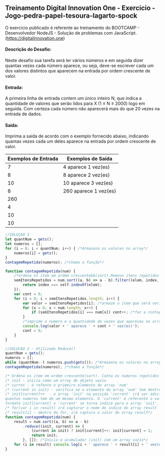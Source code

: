 ## Treinamento Digital Innovation One - Exercicio - Jogo-pedra-papel-tesoura-lagarto-spock

O exercicio publicado é referente ao treinamento do BOOTCAMP - Desenvolvedor NodeJS -  Solução de problemas com JavaScript.
(https://digitalinnovation.one)

#### Descrição do Desafio:

Neste desafio sua tarefa será ler vários números e em seguida dizer quantas vezes cada número aparece, ou seja, deve-se escrever cada um dos valores distintos que aparecem na entrada por ordem crescente de valor.


#### Entrada:

A primeira linha de entrada contem um único inteiro N, que indica a quantidade de valores que serão lidos para X (1 ≤ N ≤ 2000) logo em seguida. Com certeza cada número não aparecerá mais do que 20 vezes na entrada de dados.

#### Saída:

Imprima a saída de acordo com o exemplo fornecido abaixo, indicando quantas vezes cada um deles aparece na entrada por ordem crescente de valor.

Exemplos de Entrada  | Exemplos de Saída
------------- | -------------
7 | 4 aparece 1 vez(es)
8 | 8 aparece 2 vez(es)
10 | 10 aparece 3 vez(es)
8 | 260 aparece 1 vez(es)
260 |
4 |
10 |
10 |


```javascript
//SOLUÇAO 1
let quantNum = gets();
let numeros = [];
for (i = 0; i < quantNum; i++) { /*Armazena os valores no array*/
    numeros[i] = gets();
}
contagemRepetida(numeros); /*chama a função*/

function contagemRepetida(num) {
    /*ordena os item em ordem crescentebb(sort).Remove itens repetidos e armazena no array (filter)*/
    semItensRepetidos = num.sort((a, b) => a - b).filter((elem, index, self) => {
        return index === self.indexOf(elem);
    });
    var cont = 0;
    for (i = 0; i < semItensRepetidos.length; i++) {
        var valor = semItensRepetidos[i]; /*armaze o item que será verificado no proxomo for()*/
        for (x = 0; x < num.length; x++) {
            if (semItensRepetidos[i] === num[x]) cont++; /*faz a contagem de quantas vezes o item aparece no for()*/
        }
        /*imprime o numero e a quantidade de vezes que apareceu no array, depois é feito leitura do proximo numero*/
        console.log(valor + ' aparece ' + cont + ' vez(es)');
        cont = 0;
    }
}

//SOLUCAO 2 - Utilizado Reduce()
quantNum = gets();
numeros = [];
while (quantNum--) numeros.push(gets()); /*Armazena os valores no array*/
contagemRepetida(numeros); /*chama a função*/

/* Ordena os item em ordem crescente(sort). Conta os numeros repetidos (reduce)
/* init - inicia como um array de objeto vazio
/* curret - é refente o primeiro elemento do array 'num'
/* (current in init) - verifica se o elemento do array 'num' tem dentro do array objeto 'init'
/* init[current]++  - o array 'init' na posição 'current' irá ser adicionado a soma de um numero para contabilizar, 
quantos numeros tem de um mesmo elemento. O 'current' é referente o valor do array 'init', e quando estiver no 
formato init[current] o 'current' se torna indice para o array 'init'.
/* for(var i in result) irá capturar o nome do indice do array result
/* result[i] - dentro do for, irá captura o valor do array result*/
function contagemRepetida(num) {
    result = num.sort((a, b) => a - b)
        .reduce((init, current) => {
            (current in init) ? init[current]++: init[current] = 1;
            return init;
        }, []); /*Inicia o acumulador (init) com um array vazio*/
    for (i in result) console.log(i + ' aparece ' + result[i] + ' vez(es)'); /*Imprime o resultado*/
}
```
